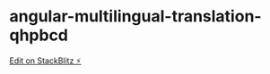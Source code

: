 # angular-multilingual-translation-qhpbcd

[Edit on StackBlitz ⚡️](https://stackblitz.com/edit/angular-multilingual-translation-qhpbcd)